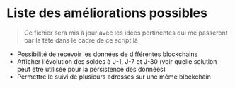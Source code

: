 # Liste des améliorations possibles

> Ce fichier sera mis à jour avec les idées pertinentes qui me passeront par la tête dans le cadre de ce script là

- Possibilité de recevoir les données de différentes blockchains
- Afficher l'évolution des soldes à J-1, J-7 et J-30 (voir quelle solution peut être utilisée pour la persistence des données)
- Permettre le suivi de plusieurs adresses sur une même blockchain
